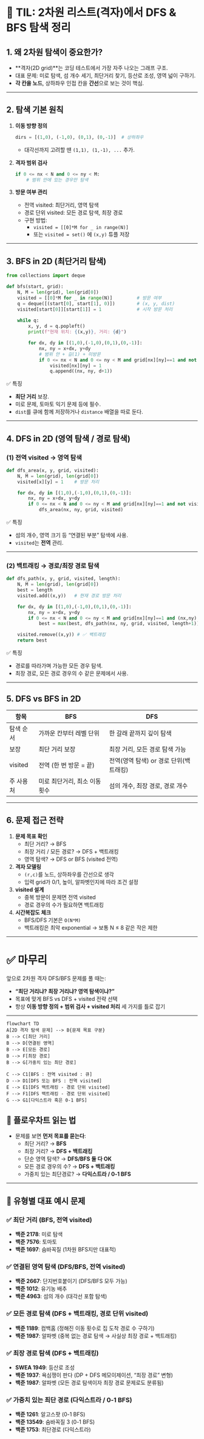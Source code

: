 # 📘 TIL: 2차원 리스트(격자)에서 DFS & BFS 탐색 정리

## 1. 왜 2차원 탐색이 중요한가?

- **격자(2D grid)**는 코딩 테스트에서 가장 자주 나오는 그래프 구조.
- 대표 문제: 미로 탐색, 섬 개수 세기, 최단거리 찾기, 등산로 조성, 영역 넓이 구하기.
- **각 칸을 노드**, 상하좌우 인접 칸을 **간선**으로 보는 것이 핵심.

------

## 2. 탐색 기본 원칙

1. **이동 방향 정의**

   ```python
   dirs = [(1,0), (-1,0), (0,1), (0,-1)]  # 상하좌우
   ```

   - 대각선까지 고려할 땐 `(1,1), (1,-1), ...` 추가.

2. **격자 범위 검사**

   ```python
   if 0 <= nx < N and 0 <= ny < M:
       # 범위 안에 있는 경우만 탐색
   ```

3. **방문 여부 관리**

   - 전역 visited: 최단거리, 영역 탐색
   - 경로 단위 visited: 모든 경로 탐색, 최장 경로
   - 구현 방법:
     - `visited = [[0]*M for _ in range(N)]`
     - 또는 `visited = set()` 에 `(x,y)` 튜플 저장

------

## 3. BFS in 2D (최단거리 탐색)

```python
from collections import deque

def bfs(start, grid):
    N, M = len(grid), len(grid[0])
    visited = [[0]*M for _ in range(N)]         # 방문 여부
    q = deque([(start[0], start[1], 0)])        # (x, y, dist)
    visited[start[0]][start[1]] = 1             # 시작 방문 처리
    
    while q:
        x, y, d = q.popleft()
        print(f"현재 위치: {(x,y)}, 거리: {d}")

        for dx, dy in [(1,0),(-1,0),(0,1),(0,-1)]:
            nx, ny = x+dx, y+dy
            # 범위 안 + 길(1) + 미방문
            if 0 <= nx < N and 0 <= ny < M and grid[nx][ny]==1 and not visited[nx][ny]:
                visited[nx][ny] = 1
                q.append((nx, ny, d+1))
```

✅ 특징

- **최단 거리** 보장.
- 미로 문제, 토마토 익기 문제 등에 필수.
- `dist`를 큐에 함께 저장하거나 `distance` 배열을 따로 둔다.

------

## 4. DFS in 2D (영역 탐색 / 경로 탐색)

### (1) 전역 visited → 영역 탐색

```python
def dfs_area(x, y, grid, visited):
    N, M = len(grid), len(grid[0])
    visited[x][y] = 1    # 방문 처리

    for dx, dy in [(1,0),(-1,0),(0,1),(0,-1)]:
        nx, ny = x+dx, y+dy
        if 0 <= nx < N and 0 <= ny < M and grid[nx][ny]==1 and not visited[nx][ny]:
            dfs_area(nx, ny, grid, visited)
```

✅ 특징

- 섬의 개수, 영역 크기 등 “연결된 부분” 탐색에 사용.
- `visited`는 **전역** 관리.

------

### (2) 백트래킹 → 경로/최장 경로 탐색

```python
def dfs_path(x, y, grid, visited, length):
    N, M = len(grid), len(grid[0])
    best = length
    visited.add((x,y))   # 현재 경로 방문 처리

    for dx, dy in [(1,0),(-1,0),(0,1),(0,-1)]:
        nx, ny = x+dx, y+dy
        if 0 <= nx < N and 0 <= ny < M and grid[nx][ny]==1 and (nx,ny) not in visited:
            best = max(best, dfs_path(nx, ny, grid, visited, length+1))

    visited.remove((x,y)) # ✅ 백트래킹
    return best
```

✅ 특징

- 경로를 따라가며 가능한 모든 경우 탐색.
- 최장 경로, 모든 경로 경우의 수 같은 문제에서 사용.

------

## 5. DFS vs BFS in 2D

| 항목      | BFS                           | DFS                                    |
| --------- | ----------------------------- | -------------------------------------- |
| 탐색 순서 | 가까운 칸부터 레벨 단위       | 한 갈래 끝까지 깊이 탐색               |
| 보장      | 최단 거리 보장                | 최장 거리, 모든 경로 탐색 가능         |
| visited   | 전역 (한 번 방문 = 끝)        | 전역(영역 탐색) or 경로 단위(백트래킹) |
| 주 사용처 | 미로 최단거리, 최소 이동 횟수 | 섬의 개수, 최장 경로, 경로 개수        |

------

## 6. 문제 접근 전략

1. **문제 목표 확인**
   - 최단 거리? → BFS
   - 최장 거리 / 모든 경로? → DFS + 백트래킹
   - 영역 탐색? → DFS or BFS (visited 전역)
2. **격자 모델링**
   - `(r,c)`를 노드, 상하좌우를 간선으로 생각
   - 입력 grid가 0/1, 높이, 알파벳인지에 따라 조건 설정
3. **visited 설계**
   - 중복 방문이 문제면 전역 visited
   - 경로 경우의 수가 필요하면 백트래킹
4. **시간복잡도 체크**
   - BFS/DFS 기본은 `O(N*M)`
   - 백트래킹은 최악 exponential → 보통 N ≤ 8 같은 작은 제한

------

# ✅ 마무리

앞으로 2차원 격자 DFS/BFS 문제를 풀 때는:

- **“최단 거리냐? 최장 거리냐? 영역 탐색이냐?”**
- 목표에 맞게 BFS vs DFS + visited 전략 선택
- 항상 **이동 방향 정의 + 범위 검사 + visited 처리** 세 가지를 틀로 잡기

---



```mermaid
flowchart TD
A[2D 격자 탐색 문제] --> B{문제 목표 구분}
B --> C[최단 거리]
B --> D[연결된 영역]
B --> E[모든 경로]
B --> F[최장 경로]
B --> G[가중치 있는 최단 경로]

C --> C1[BFS : 전역 visited : 큐]
D --> D1[DFS 또는 BFS : 전역 visited]
E --> E1[DFS 백트래킹 - 경로 단위 visited]
F --> F1[DFS 백트래킹 - 경로 단위 visited]
G --> G1[다익스트라 혹은 0-1 BFS]

```



## 📝 플로우차트 읽는 법

- 문제를 보면 **먼저 목표를 묻는다**:
  - 최단 거리? → **BFS**
  - 최장 거리? → **DFS + 백트래킹**
  - 단순 영역 탐색? → **DFS/BFS 둘 다 OK**
  - 모든 경로 경우의 수? → **DFS + 백트래킹**
  - 가중치 있는 최단경로? → **다익스트라 / 0-1 BFS**



---



## 📌 유형별 대표 예시 문제

### ✅ 최단 거리 (BFS, 전역 visited)

- **백준 2178**: 미로 탐색
- **백준 7576**: 토마토
- **백준 1697**: 숨바꼭질 (1차원 BFS지만 대표적)



### ✅ 연결된 영역 탐색 (DFS/BFS, 전역 visited)

- **백준 2667**: 단지번호붙이기 (DFS/BFS 모두 가능)
- **백준 1012**: 유기농 배추
- **백준 4963**: 섬의 개수 (대각선 포함 탐색)



### ✅ 모든 경로 탐색 (DFS + 백트래킹, 경로 단위 visited)

- **백준 1189**: 컴백홈 (정해진 이동 횟수로 집 도착 경로 수 구하기)
- **백준 1987**: 알파벳 (중복 없는 경로 탐색 → 사실상 최장 경로 + 백트래킹)



### ✅ 최장 경로 탐색 (DFS + 백트래킹)

- **SWEA 1949**: 등산로 조성
- **백준 1937**: 욕심쟁이 판다 (DP + DFS 메모이제이션, “최장 경로” 변형)
- **백준 1987**: 알파벳 (모든 경로 탐색이자 최장 경로 문제로도 분류됨)



### ✅ 가중치 있는 최단 경로 (다익스트라 / 0-1 BFS)

- **백준 1261**: 알고스팟 (0-1 BFS)
- **백준 13549**: 숨바꼭질 3 (0-1 BFS)
- **백준 1753**: 최단경로 (다익스트라)